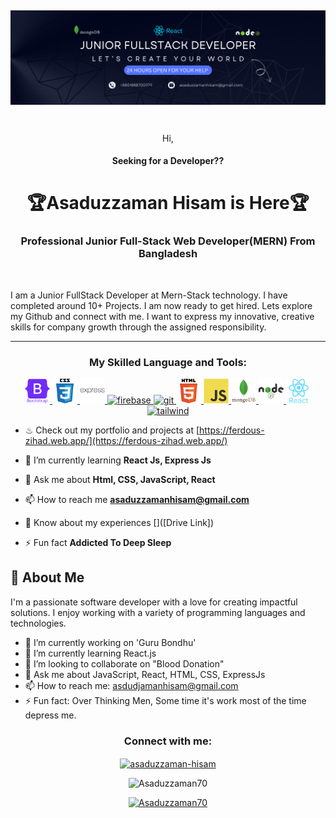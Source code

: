 ## <img src="images/Banner.png" alt="">

<h1></h1> 
<p align="center">
Hi,<img align="center" src="https://emojipedia-us.s3.amazonaws.com/source/noto-emoji-animations/344/waving-hand_1f44b.gif" alt="" width=40px>
</p>

<h4 align="center">Seeking for a Developer??</h4>
<h1 align="center">🏆Asaduzzaman Hisam is Here🏆</h1>
<h3 align="center">Professional Junior Full-Stack Web Developer(MERN) From Bangladesh</h3>
<br/>

<p align="left">I am a Junior FullStack Developer at Mern-Stack technology. I have completed around 10+ Projects. I am now ready to get hired. Lets explore my Github and connect with me. I want to express my innovative, creative skills for company growth through the assigned responsibility.</p>
<hr/>

<h3 align="center">My Skilled Language and Tools:</h3>

</table>
<p align="center"><a href="https://getbootstrap.com" target="_blank" rel="noreferrer"> <img src="https://raw.githubusercontent.com/devicons/devicon/master/icons/bootstrap/bootstrap-plain-wordmark.svg" alt="bootstrap" width="40" height="40"/> </a>
<a href="https://www.w3schools.com/css/" target="_blank" rel="noreferrer"> <img src="https://raw.githubusercontent.com/devicons/devicon/master/icons/css3/css3-original-wordmark.svg" alt="css3" width="40" height="40"/> </a> <a href="https://expressjs.com" target="_blank" rel="noreferrer"> <img src="https://raw.githubusercontent.com/devicons/devicon/master/icons/express/express-original-wordmark.svg" alt="express" width="40" height="40"/> </a> <a href="https://firebase.google.com/" target="_blank" rel="noreferrer"> <img src="https://www.vectorlogo.zone/logos/firebase/firebase-icon.svg" alt="firebase" width="40" height="40"/> </a> <a href="https://git-scm.com/" target="_blank" rel="noreferrer"> <img src="https://www.vectorlogo.zone/logos/git-scm/git-scm-icon.svg" alt="git" width="40" height="40"/> </a> <a href="https://www.w3.org/html/" target="_blank" rel="noreferrer"> <img src="https://raw.githubusercontent.com/devicons/devicon/master/icons/html5/html5-original-wordmark.svg" alt="html5" width="40" height="40"/> </a>  <a href="https://developer.mozilla.org/en-US/docs/Web/JavaScript" target="_blank" rel="noreferrer"> <img src="https://raw.githubusercontent.com/devicons/devicon/master/icons/javascript/javascript-original.svg" alt="javascript" width="40" height="40"/> </a> <a href="https://www.mongodb.com/" target="_blank" rel="noreferrer"> <img src="https://raw.githubusercontent.com/devicons/devicon/master/icons/mongodb/mongodb-original-wordmark.svg" alt="mongodb" width="40" height="40"/> </a> <a href="https://nodejs.org" target="_blank" rel="noreferrer"> <img src="https://raw.githubusercontent.com/devicons/devicon/master/icons/nodejs/nodejs-original-wordmark.svg" alt="nodejs" width="40" height="40"/> </a>  <a href="https://reactjs.org/" target="_blank" rel="noreferrer"> <img src="https://raw.githubusercontent.com/devicons/devicon/master/icons/react/react-original-wordmark.svg" alt="react" width="40" height="40"/> </a> <a href="https://tailwindcss.com/" target="_blank" rel="noreferrer"> <img src="https://www.vectorlogo.zone/logos/tailwindcss/tailwindcss-icon.svg" alt="tailwind" width="40" height="40"/> </a></p>


- ♨ Check out my portfolio and projects at [https://ferdous-zihad.web.app/](https://ferdous-zihad.web.app/)

- 🌱 I’m currently learning **React Js, Express Js**

- 💬 Ask me about **Html, CSS, JavaScript, React**

- 📫 How to reach me **asaduzzamanhisam@gmail.com**

- 📄 Know about my experiences []([Drive Link])

- ⚡ Fun fact **Addicted To Deep Sleep**

## 🚀 About Me

I'm a passionate software developer with a love for creating impactful solutions. I enjoy working with a variety of programming languages and technologies.

- 🔭 I’m currently working on 'Guru Bondhu'
- 🌱 I’m currently learning React.js
- 👯 I’m looking to collaborate on "Blood Donation"
- 💬 Ask me about JavaScript, React, HTML, CSS, ExpressJs
- 📫 How to reach me: asdudjamanhisam@gmail.com
- ⚡ Fun fact: Over Thinking Men, Some time it's work most of the time depress me.


<h3 align="center">Connect with me:</h3>
<p align="center">
<a href="https://www.linkedin.com/in/asaduzzaman-hisam/" target="blank"><img align="center" src="https://raw.githubusercontent.com/rahuldkjain/github-profile-readme-generator/master/src/images/icons/Social/linked-in-alt.svg" alt="asaduzzaman-hisam" height="30" width="40" /></a>
</p>

<p align="center"> <img src="https://komarev.com/ghpvc/?username=Asaduzzaman70&label=Profile%20views&color=0e75b6&style=flat" alt="Asaduzzaman70" /> </p>

<p align="center"> <a href="https://github.com/ryo-ma/github-profile-trophy"><img src="https://github-profile-trophy.vercel.app/?username=Asaduzzaman70" alt="Asaduzzaman70" /></a> </p>
